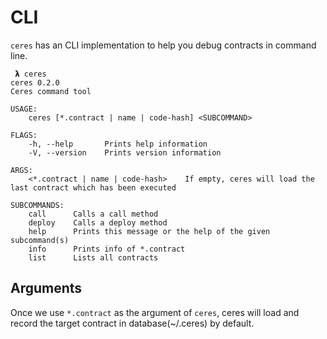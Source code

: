 # CLI

`ceres` has an CLI implementation to help you debug contracts in command line.


```
 𝝺 ceres
ceres 0.2.0
Ceres command tool

USAGE:
    ceres [*.contract | name | code-hash] <SUBCOMMAND>

FLAGS:
    -h, --help       Prints help information
    -V, --version    Prints version information

ARGS:
    <*.contract | name | code-hash>    If empty, ceres will load the last contract which has been executed

SUBCOMMANDS:
    call      Calls a call method
    deploy    Calls a deploy method
    help      Prints this message or the help of the given subcommand(s)
    info      Prints info of *.contract
    list      Lists all contracts
```

## Arguments

Once we use `*.contract` as the argument of `ceres`, ceres will load and record
the target contract in database(~/.ceres) by default.
